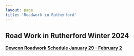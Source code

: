 ```yaml
---
layout: page
title: 'Roadwork in Rutherford'
---
```





## Road Work in Rutherford Winter 2024


[**Dewcon Roadwork Schedule January 29 - February 2**](https://storage.googleapis.com/static.rutherford-nj.com/road-work/RoadWorkSchedule_1-29thru2-2.pdf)



